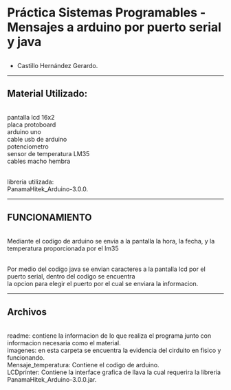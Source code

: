 # Práctica Sistemas Programables - Mensajes a arduino por puerto serial y java
## 
- Castillo Hernández Gerardo.
_________________________________________________________________________________________
## Material Utilizado:
<br> pantalla lcd 16x2
<br> placa protoboard
<br> arduino uno
<br> cable usb de arduino
<br> potenciometro
<br> sensor de temperatura LM35
<br> cables macho hembra

<br> libreria utilizada: 
<br> PanamaHitek_Arduino-3.0.0.

_________________________________________________________________________________________

## FUNCIONAMIENTO
<br> Mediante el codigo de arduino se envia a la pantalla la hora, la fecha, y la temperatura proporcionada por el lm35

<br> Por medio del codigo java se envian caracteres a la pantalla lcd por el puerto serial, dentro del codigo se encuentra 
<br> la opcion para elegir el puerto por el cual se enviara la informacion.
________________________________________________________________________________________

## Archivos 
<br> readme: contiene la informacion de lo que realiza el programa junto con informacion necesaria como el material.
<br> imagenes: en esta carpeta se encuentra la evidencia del cirduito en fisico y funcionando.
<br> Mensaje_temperatura: Contiene el codigo de arduino.
<br> LCDprinter: Contiene la interface grafica de llava la cual requerira la libreria PanamaHitek_Arduino-3.0.0.jar.



